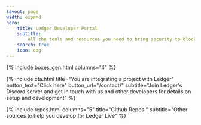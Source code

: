 ```yaml
---
layout: page
width: expand
hero:
    title: Ledger Developer Portal
    subtitle:
        All the tools and resources you need to bring security to blockchain users
    search: true
    icon: cog
---
```


{% include boxes_gen.html columns="4" %}

{% include cta.html title="You are integrating a project with Ledger" button_text="Click here" button_url="/contact/" subtitle="Join Ledger's Discord server and get in touch with us and other developers for details on setup and development" %}

{% include repos.html columns="5" title="Github Repos " subtitle="Other sources to help you develop for Ledger Live" %}
